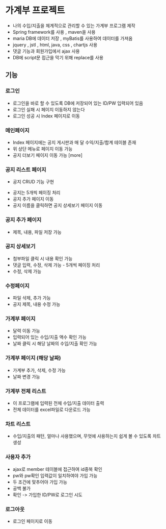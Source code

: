 # 가계부 프로젝트
- 나의 수입/지출을 체계적으로 관리할 수 있는 가계부 프로그램 제작
- Spring framework를 사용 , maven을 사용
- maria DB에 데이터 저장 , myBatis를 사용하여 데이터를 가져옴
- jquery , jstl , html, java, css , chartjs 사용
- 댓글 기능과 회원가입에서 ajax 사용
- DB에 script문 접근을 막기 위해 replace를 사용

## 기능

### 로그인
- 로그인을 바로 할 수 있도록 DB에 저장되어 있는 ID/PW 입력되어 있음
- 로그인 실패 시 페이지 이동하지 않는다
- 로그인 성공 시 Index 페이지로 이동

### 메인페이지
- Index 페이지에는 공지 게시판과 매 달 수익/지출/합계 테이블 존재
- 위 상단 메뉴로 페이지 이동 가능
- 공지 더보기 페이지 이동 가능 [more]

### 공지 리스트 페이지
* 공지 CRUD 기능 구현
- 공지는 5개씩 페이징 처리
- 공지 추가 페이지 이동
- 공지 이름을 클릭하면 공지 상세보기 페이지 이동

### 공지 추가 페이지
- 제목, 내용,  파일 저장 가능

### 공지 상세보기
- 첨부파일 클릭 시 내용 확인 가능
- 댓글 입력, 수정, 삭제 가능 - 5개씩 페이징 처리
- 수정, 삭제 가능

### 수정페이지
- 파일 삭제, 추가 가능
- 공지 제목, 내용 수정 가능

### 가계부 페이지
- 달력 이동 가능
- 입력되어 있는 수입/지출 액수 확인 가능
- 날짜 클릭 시 해당 날짜의 수입/지출 확인 가능

### 가계부 페이지 (해당 날짜)
- 가계부 추가, 삭제, 수정 가능
- 날짜 변경 가능

### 가계부 전체 리스트
- 이 프로그램에 입력된 전체 수입/지출 데이터 출력
- 전체 데이터를 excel파일로 다운로드 가능

### 차트 리스트
- 수입/지출의 패턴, 얼마나 사용했으며, 무엇에 사용하는지 쉽게 볼 수 있도록 차트 생성

### 사용자 추가
- ajax로 member 테이블에 접근하여 id중복 확인
- pw와 pw확인 입력값이 일치하여야 가입 가능
- 두 조건에 맟추어야 가입 가능
- 공백 불가 
- 확인 -> 가입한 ID/PW로 로그인 시도

### 로그아웃
- 로그인 페이지로 이동
